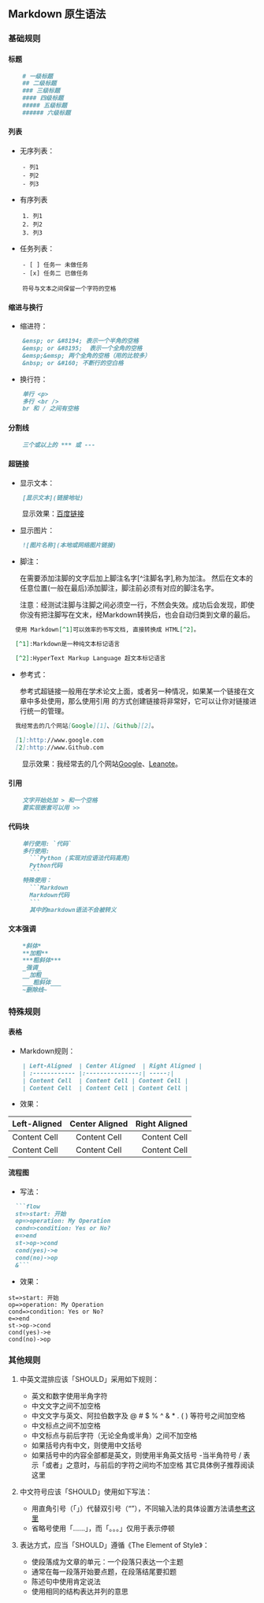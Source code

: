 ## Markdown 原生语法

### 基础规则

#### 标题
```markdown
    # 一级标题  
    ## 二级标题    
    ### 三级标题  
    #### 四级标题
    ##### 五级标题
    ###### 六级标题
```

#### 列表

- 无序列表：
```mardown
    - 列1
    - 列2
    - 列3
```
- 有序列表
```mardown
    1. 列1     
    2. 列2
    3. 列3
```
- 任务列表：
```mardown
    - [ ] 任务一 未做任务
    - [x] 任务二 已做任务

    符号与文本之间保留一个字符的空格
```

#### 缩进与换行

- 缩进符：
```markdown
    &ensp; or &#8194; 表示一个半角的空格
    &emsp; or &#8195;  表示一个全角的空格
    &emsp;&emsp; 两个全角的空格（用的比较多）
    &nbsp; or &#160; 不断行的空白格
```
- 换行符：
```markdown
    单行 <p>
    多行 <br />
    br 和 / 之间有空格
```

#### 分割线

```markdown
    三个或以上的 *** 或 ---
```

#### 超链接

- 显示文本：
```markdown
    [显示文本](链接地址) 
```
&emsp;&emsp;显示效果：[百度链接](http://www.baidu.com)

- 显示图片：
```markdown
    ![图片名称](本地或网络图片链接)
```

- 脚注：

    在需要添加注脚的文字后加上脚注名字[^注脚名字],称为加注。 然后在文本的任意位置(一般在最后)添加脚注，脚注前必须有对应的脚注名字。

    注意：经测试注脚与注脚之间必须空一行，不然会失效。成功后会发现，即使你没有把注脚写在文末，经Markdown转换后，也会自动归类到文章的最后。

```markdown
  使用 Markdown[^1]可以效率的书写文档, 直接转换成 HTML[^2]。

  [^1]:Markdown是一种纯文本标记语言

  [^2]:HyperText Markup Language 超文本标记语言
```

- 参考式：

    参考式超链接一般用在学术论文上面，或者另一种情况，如果某一个链接在文章中多处使用，那么使用引用 的方式创建链接将非常好，它可以让你对链接进行统一的管理。
```markdown
  我经常去的几个网站[Google][1]、[Github][2]。

  [1]:http://www.google.com
  [2]:http://www.Github.com
```
&emsp;&emsp;显示效果：我经常去的几个网站[Google][1]、[Leanote][2]。

[1]:http://www.google.com
[2]:http://www.leanote.com

#### 引用

```markdown
    文字开始处加 > 和一个空格
    要实现嵌套可以用 >>
```

#### 代码块

```markdown
    单行使用: `代码`
    多行使用:
      ```Python (实现对应语法代码高亮)
      Python代码
      ```
    特殊使用：
      ```Markdown
      Markdown代码
      ```
      其中的markdown语法不会被转义
```

#### 文本强调

```markdown
    *斜体*   
    **加粗**   
    ***粗斜体*** 
    _强调_   
    __加粗__   
    ___粗斜体___
    ~删除线~
```

### 特殊规则

#### 表格

  - Markdown规则：
```markdown
    | Left-Aligned  | Center Aligned  | Right Aligned |
    | :------------ |:---------------:| -----:|
    | Content Cell  | Content Cell | Content Cell |
    | Content Cell  | Content Cell | Content Cell |
```
  - 效果：

  | Left-Aligned  | Center Aligned  | Right Aligned |
  | :------------ |:---------------:| -----:|
  | Content Cell  | Content Cell | Content Cell |
  | Content Cell  | Content Cell | Content Cell |

#### 流程图

  - 写法：
```markdown
  ```flow
  st=>start: 开始
  op=>operation: My Operation
  cond=>condition: Yes or No?
  e=>end
  st->op->cond
  cond(yes)->e
  cond(no)->op
  &```
```

  - 效果：
  ```flow
  st=>start: 开始
  op=>operation: My Operation
  cond=>condition: Yes or No?
  e=>end
  st->op->cond
  cond(yes)->e
  cond(no)->op
  ```


### 其他规则
1. 中英文混排应该「SHOULD」采用如下规则：

    - 英文和数字使用半角字符
    - 中文文字之间不加空格
    - 中文文字与英文、阿拉伯数字及 @ # $ % ^ & * . ( ) 等符号之间加空格
    - 中文标点之间不加空格
    - 中文标点与前后字符（无论全角或半角）之间不加空格
    - 如果括号内有中文，则使用中文括号
    - 如果括号中的内容全部都是英文，则使用半角英文括号
    -当半角符号 / 表示「或者」之意时，与前后的字符之间均不加空格
    其它具体例子推荐阅读这里


2. 中文符号应该「SHOULD」使用如下写法：

    - 用直角引号（「」）代替双引号（“”），不同输入法的具体设置方法请[参考这里](https://www.zhihu.com/question/19755746)
    - 省略号使用「……」，而「。。。」仅用于表示停顿


3. 表达方式，应当「SHOULD」遵循《The Element of Style》：

    - 使段落成为文章的单元：一个段落只表达一个主题
    - 通常在每一段落开始要点题，在段落结尾要扣题
    - 陈述句中使用肯定说法
    - 使用相同的结构表达并列的意思
